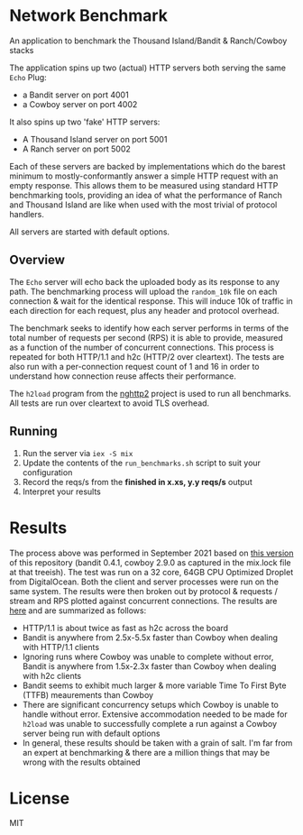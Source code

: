 # Network Benchmark

An application to benchmark the Thousand Island/Bandit & Ranch/Cowboy stacks

The application spins up two (actual) HTTP servers both serving the same `Echo` Plug:

* a Bandit server on port 4001
* a Cowboy server on port 4002

It also spins up two 'fake' HTTP servers:

* A Thousand Island server on port 5001
* A Ranch server on port 5002

Each of these servers are backed by implementations which do the barest minimum to
mostly-conformantly answer a simple HTTP request with an empty response. This allows them to be
measured using standard HTTP benchmarking tools, providing an idea of what the performance of 
Ranch and Thousand Island are like when used with the most trivial of protocol handlers.

All servers are started with default options.

## Overview

The `Echo` server will echo back the uploaded body as its response to any path. The benchmarking
process will upload the `random_10k` file on each connection & wait for the identical response.
This will induce 10k of traffic in each direction for each request, plus any header and protocol
overhead. 

The benchmark seeks to identify how each server performs in terms of the total number of requests
per second (RPS) it is able to provide, measured as a function of the number of concurrent
connections. This process is repeated for both HTTP/1.1 and h2c (HTTP/2 over cleartext). The tests
are also run with a per-connection request count of 1 and 16 in order to understand how connection
reuse affects their performance.

The `h2load` program from the [nghttp2](https://nghttp2.org) project is used to run all
benchmarks. All tests are run over cleartext to avoid TLS overhead.

## Running

1. Run the server via `iex -S mix`
2. Update the contents of the `run_benchmarks.sh` script to suit your configuration
3. Record the reqs/s from the **finished in x.xs, y.y reqs/s** output
4. Interpret your results

# Results

The process above was performed in September 2021 based on [this
version](https://github.com/mtrudel/network_benchmark/tree/7eb7df78c063a21ac21d1ce9f01828b631582252)
of this repository (bandit 0.4.1, cowboy 2.9.0 as captured in the mix.lock file at that treeish).
The test was run on a 32 core, 64GB CPU Optimized Droplet from DigitalOcean. Both the client and
server processes were run on the same system. The results were then broken out by protocol
& requests / stream and RPS plotted against concurrent connections. The results are
[here](https://github.com/mtrudel/network_benchmark/blob/0b18a9b299b9619c38d2a70ab967831565121d65/benchmarks-09-2021.pdf)
and are summarized as follows:

* HTTP/1.1 is about twice as fast as h2c across the board
* Bandit is anywhere from 2.5x-5.5x faster than Cowboy when dealing with HTTP/1.1 clients
* Ignoring runs where Cowboy was unable to complete without error, Bandit is anywhere from
  1.5x-2.3x faster than Cowboy when dealing with h2c clients
* Bandit seems to exhibit much larger & more variable Time To First Byte (TTFB) meaurements than
  Cowboy
* There are significant concurrency setups which Cowboy is unable to handle without error.
  Extensive accommodation needed to be made for `h2load` was unable to successfully complete a run
  against a Cowboy server being run with default options
* In general, these results should be taken with a grain of salt. I'm far from an expert at
  benchmarking & there are a million things that may be wrong with the results obtained

# License

MIT

